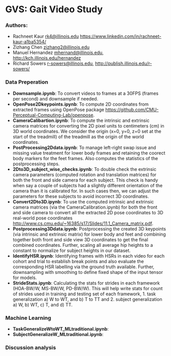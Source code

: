 # GVS: Gait Video Study 

### Authors:
* Rachneet Kaur rk4@illinois.edu https://www.linkedin.com/in/rachneet-kaur-a1ba5354/
* Zizhang Chen zizhang2@illinois.edu
* Manuel Hernandez mhernand@illinois.edu, http://kch.illinois.edu/hernandez
* Richard Sowers r-sowers@illinois.edu, http://publish.illinois.edu/r-sowers/

### Data Preperation 
* **Downsample.ipynb**: To convert videos to frames at a 30FPS (frames per second) and downsample if needed. 
* **OpenPose2Dkeypoints.ipynb**: To compute 2D coordinates from extracted frames using OpenPose package https://github.com/CMU-Perceptual-Computing-Lab/openpose.
* **CameraCalibartion.ipynb**: To compute the intrinsic and extrinsic camera matrices for converting the 2D pixel units to centimeters (cm) in 3D world coordinates. We consider the origin (x=0, y=0, z=0 set at the start of the treadmill) of the treadmill as the origin of the world coordinates.
* **PostProcessing2Ddata.ipynb**: To manage left-right swap issue and missing value treatment for lower body frames and retaining the coorect body markers for the feet frames. Also computes the statistics of the postprocessing steps. 
* **2Dto3D_subject_wise_checks.ipynb**: To double check the extrinsic camera parameters (computed rotation and translation matrices) for both the front and side camera for each subject. This check is handy when say a couple of subjects had a slightly different orientation of the camera than it is calibrated for. In such cases then, we can adjust the parameters for these subjects to avoid incorrect 3D coordinates. 
* **Convert2Dto3D.ipynb**: To use the computed intrinsic and extrinsic camera matrices (via the CameraCalibration.ipynb) for both the front and side camera to convert all the extracted 2D pose coordinates to 3D real-world pose coordinates http://www.cs.cmu.edu/~16385/s17/Slides/11.1_Camera_matrix.pdf.
* **Postprocessing3Ddata.ipynb**: Postprocessing the created 3D keypoints (via intrinsic and extrinsic matrix) for lower body and feet and combining together both front and side view 3D coordinates to get the final combined coordinates. Further, scaling all average hip heights to a constant to normalize for subject heights in our dataset.
* **IdentifyHSR.ipynb**: Identifying frames with HSRs in each video for each cohort and trial to establish break points and also evaluate the corresponding HSR labelling via the ground truth available. Further, downsampling with smoothing to define fixed shape of the input tensor for models. 
* **StrideStats.ipynb**: Calculating the stats for strides in each framework (HOA-BW/W, MS-BW/W, PD-BW/W). This will help write stats for count of strides used in training and testing set of each framework, 1. task generalization a) W to WT, and b) T to TT and 2. subject generalization a) W, b) WT, c) T, and d) TT.

### Machine Learning 
* **TaskGeneralizeWtoWT_MLtraditional.ipynb**:
* **SubjectGeneralizeW_MLtraditional.ipynb**:

### Discussion analysis

